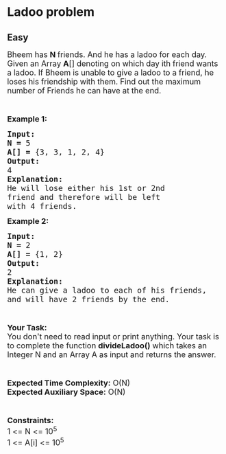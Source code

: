 # Ladoo problem
## Easy
<div class="problem-statement">
                <p></p><p><span style="font-size:18px">Bheem has <strong>N </strong>friends. And he has a ladoo for each day. Given an Array <strong>A</strong>[] denoting on which day ith friend wants a ladoo. If Bheem is unable to give a ladoo to a friend, he loses his friendship with them. Find out the maximum number of Friends he can have at the end.</span></p>

<p>&nbsp;</p>

<p><span style="font-size:18px"><strong>Example 1:</strong></span></p>

<pre><span style="font-size:18px"><strong>Input:</strong></span>
<span style="font-size:18px"><strong>N = </strong>5</span>
<span style="font-size:18px"><strong>A[] =</strong> {3, 3, 1, 2, 4}</span>
<span style="font-size:18px"><strong>Output:</strong></span>
<span style="font-size:18px">4 </span>
<span style="font-size:18px"><strong>Explanation:
</strong>He will lose either his 1st or 2nd
friend and therefore will be left
with 4 friends.</span></pre>

<p><span style="font-size:18px"><strong>Example 2:</strong></span></p>

<pre><span style="font-size:18px"><strong>Input:</strong></span>
<span style="font-size:18px"><strong>N = </strong>2</span>
<span style="font-size:18px"><strong>A[] =</strong> {1, 2}</span>
<span style="font-size:18px"><strong>Output:</strong></span>
<span style="font-size:18px">2</span>
<span style="font-size:18px"><strong>Explanation:
</strong>He can give a ladoo to each of his friends,
and will have 2 friends by the end.</span></pre>

<p>&nbsp;</p>

<p><span style="font-size:18px"><strong>Your Task:</strong><br>
You don't need to read input or print anything. Your task is to complete the function <strong>divideLadoo()</strong> which takes an Integer N and an Array A as input and returns the answer.</span></p>

<p>&nbsp;</p>

<p><span style="font-size:18px"><strong>Expected Time Complexity:</strong> O(N)<br>
<strong>Expected Auxiliary Space:</strong> O(N)</span></p>

<p>&nbsp;</p>

<p><span style="font-size:18px"><strong>Constraints:</strong></span><br>
<span style="font-size:18px">1 &lt;= N &lt;= 10<sup>5</sup><br>
1 &lt;= A[i] &lt;= 10<sup>5</sup></span></p>
 <p></p>
            </div>